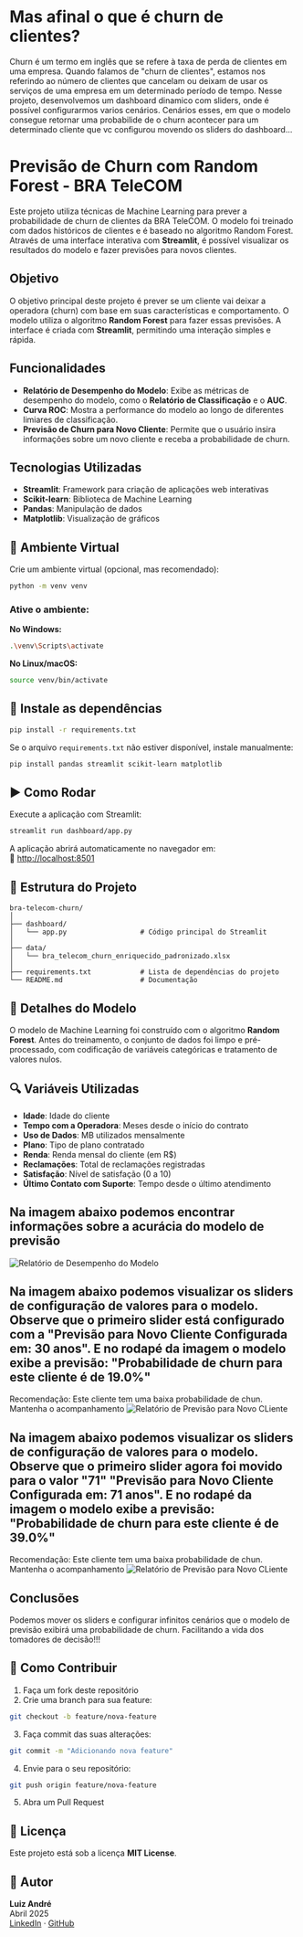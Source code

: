 # Mas afinal o que é churn de clientes?

Churn é um termo em inglês que se refere à taxa de perda de clientes em uma empresa. Quando falamos de "churn de clientes", estamos nos referindo ao número de clientes que cancelam ou deixam de usar os serviços de uma empresa em um determinado período de tempo. Nesse projeto, desenvolvemos um dashboard dinamico com sliders, onde é possível configurarmos varios cenários. Cenários esses, em que o modelo consegue retornar uma probabilide de o churn acontecer para um determinado cliente que vc configurou movendo os sliders do dashboard...

# Previsão de Churn com Random Forest - BRA TeleCOM

Este projeto utiliza técnicas de Machine Learning para prever a probabilidade de churn de clientes da BRA TeleCOM. O modelo foi treinado com dados históricos de clientes e é baseado no algoritmo Random Forest. Através de uma interface interativa com **Streamlit**, é possível visualizar os resultados do modelo e fazer previsões para novos clientes.

## Objetivo

O objetivo principal deste projeto é prever se um cliente vai deixar a operadora (churn) com base em suas características e comportamento. O modelo utiliza o algoritmo **Random Forest** para fazer essas previsões. A interface é criada com **Streamlit**, permitindo uma interação simples e rápida.

## Funcionalidades

- **Relatório de Desempenho do Modelo**: Exibe as métricas de desempenho do modelo, como o **Relatório de Classificação** e o **AUC**.
- **Curva ROC**: Mostra a performance do modelo ao longo de diferentes limiares de classificação.
- **Previsão de Churn para Novo Cliente**: Permite que o usuário insira informações sobre um novo cliente e receba a probabilidade de churn.

## Tecnologias Utilizadas

- **Streamlit**: Framework para criação de aplicações web interativas
- **Scikit-learn**: Biblioteca de Machine Learning
- **Pandas**: Manipulação de dados
- **Matplotlib**: Visualização de gráficos

## 🚀 Ambiente Virtual

Crie um ambiente virtual (opcional, mas recomendado):

```bash
python -m venv venv
```

### Ative o ambiente:

**No Windows:**
```bash
.\venv\Scripts\activate
```

**No Linux/macOS:**
```bash
source venv/bin/activate
```

## 📆 Instale as dependências

```bash
pip install -r requirements.txt
```

Se o arquivo `requirements.txt` não estiver disponível, instale manualmente:

```bash
pip install pandas streamlit scikit-learn matplotlib
```

## ▶️ Como Rodar

Execute a aplicação com Streamlit:

```bash
streamlit run dashboard/app.py
```

A aplicação abrirá automaticamente no navegador em:  
📍 [http://localhost:8501](http://localhost:8501)

## 📂 Estrutura do Projeto

```text
bra-telecom-churn/
│
├── dashboard/                        
│   └── app.py                  # Código principal do Streamlit
│
├── data/                             
│   └── bra_telecom_churn_enriquecido_padronizado.xlsx
│
├── requirements.txt            # Lista de dependências do projeto
└── README.md                   # Documentação
```

## 🧠 Detalhes do Modelo

O modelo de Machine Learning foi construído com o algoritmo **Random Forest**. Antes do treinamento, o conjunto de dados foi limpo e pré-processado, com codificação de variáveis categóricas e tratamento de valores nulos.

## 🔍 Variáveis Utilizadas

- **Idade**: Idade do cliente  
- **Tempo com a Operadora**: Meses desde o início do contrato  
- **Uso de Dados**: MB utilizados mensalmente  
- **Plano**: Tipo de plano contratado  
- **Renda**: Renda mensal do cliente (em R$)  
- **Reclamações**: Total de reclamações registradas  
- **Satisfação**: Nível de satisfação (0 a 10)  
- **Último Contato com Suporte**: Tempo desde o último atendimento

## Na imagem abaixo podemos encontrar informações sobre a acurácia do modelo de previsão 
   ![Relatório de Desempenho do Modelo](https://raw.githubusercontent.com/brodyandre/churn_clientes_telefonia/main/Dashboard_churn_clientes/01_Relat%C3%B3rio%20de%20desempenho%20do%20modelo.png)

## Na imagem abaixo podemos visualizar os sliders de configuração de valores para o modelo. Observe que o primeiro slider está configurado com a "Previsão para Novo Cliente Configurada em: 30 anos". E no rodapé da imagem o modelo exibe a previsão: "Probabilidade de churn para este cliente é de 19.0%"

Recomendação: Este cliente tem uma baixa probabilidade de chun. Mantenha o acompanhamento
   ![Relatório de Previsão para Novo CLiente](https://github.com/brodyandre/churn_clientes_telefonia/blob/main/Dashboard_churn_clientes/02_Dashboard_Previsao_para_novo_cliente_idade_30.png)


## Na imagem abaixo podemos visualizar os sliders de configuração de valores para o modelo. Observe que o primeiro slider agora foi movido para o valor "71" "Previsão para Novo Cliente Configurada em: 71 anos". E no rodapé da imagem o modelo exibe a previsão: "Probabilidade de churn para este cliente é de 39.0%"

Recomendação: Este cliente tem uma baixa probabilidade de chun. Mantenha o acompanhamento
   ![Relatório de Previsão para Novo CLiente](https://github.com/brodyandre/churn_clientes_telefonia/blob/main/Dashboard_churn_clientes/03_Dashboard_Previsao_para_novo_cliente_idade_71.png)


## Conclusões

Podemos mover os sliders e configurar infinitos cenários que o modelo de previsão exibirá uma probabilidade de churn. Facilitando a vida dos tomadores de decisão!!!


   

## 🤝 Como Contribuir

1. Faça um fork deste repositório  
2. Crie uma branch para sua feature:
```bash
git checkout -b feature/nova-feature
```
3. Faça commit das suas alterações:
```bash
git commit -m "Adicionando nova feature"
```
4. Envie para o seu repositório:
```bash
git push origin feature/nova-feature
```
5. Abra um Pull Request

## 📝 Licença

Este projeto está sob a licença **MIT License**.

## 👤 Autor

**Luiz André**  
Abril 2025  
[LinkedIn](https://www.linkedin.com/) · [GitHub](https://github.com/brodyandre)

